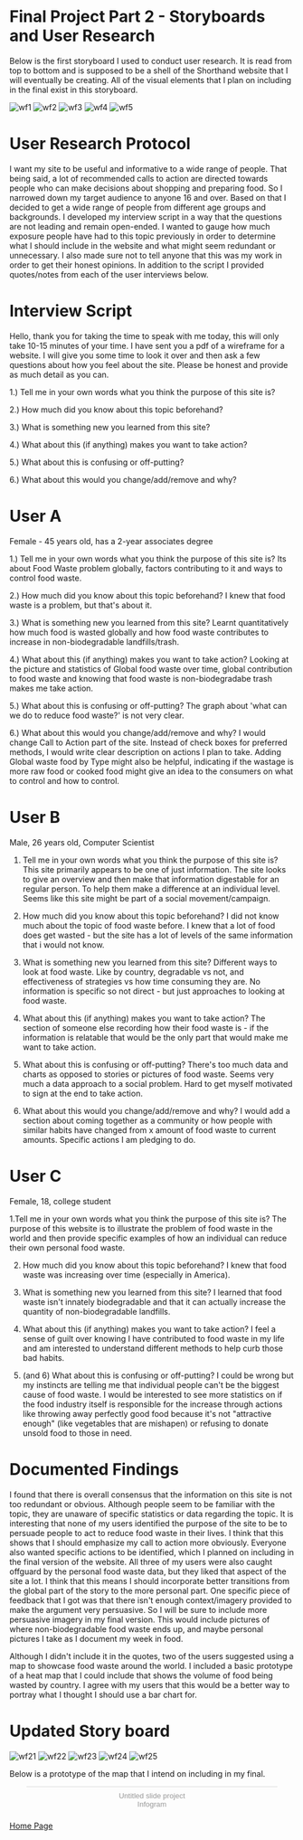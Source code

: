# Final Project Part 2 - Storyboards and User Research
Below is the first storyboard I used to conduct user research. It is read from top to bottom and is supposed to be a shell of the Shorthand website that I will eventually be creating. All of the visual elements that I plan on including in the final exist in this storyboard. 

![wf1](wf1.png)
![wf2](wf2.png)
![wf3](wf3.png)
![wf4](wf4.png)
![wf5](wf5.png)

# User Research Protocol
I want my site to be useful and informative to a wide range of people. That being said, a lot of recommended calls to action are directed towards people who can make decisions about shopping and preparing food. So I narrowed down my target audience to anyone 16 and over. Based on that I decided to get a wide range of people from different age groups and backgrounds. I developed my interview script in a way that the questions are not leading and remain open-ended. I wanted to gauge how much exposure people have had to this topic previously in order to determine what I should include in the website and what might seem redundant or unnecessary. I also made sure not to tell anyone that this was my work in order to get their honest opinions. In addition to the script I provided quotes/notes from each of the user interviews below. 

# Interview Script
Hello, thank you for taking the time to speak with me today, this will only take 10-15 minutes of your time. I have sent you a pdf of a wireframe for a website. I will give you some time to look it over and then ask a few questions about how you feel about the site. Please be honest and provide as much detail as you can. 

1.) Tell me in your own words what you think the purpose of this site is?

2.) How much did you know about this topic beforehand? 

3.) What is something new you learned from this site?

4.) What about this (if anything) makes you want to take action?

5.) What  about this  is confusing or off-putting?

6.) What about this would you change/add/remove and why?

# User A
Female - 45 years old, has a 2-year associates degree 

1.) Tell me in your own words what you think the purpose of this site is?
Its about Food Waste problem globally, factors contributing to it and ways to control food waste.

2.) How much did you know about this topic beforehand? 
I knew that food waste is a problem, but that's about it. 

3.) What is something new you learned from this site?
Learnt quantitatively how much food is wasted globally and how food waste contributes to increase in non-biodegradable landfills/trash.

4.) What about this (if anything) makes you want to take action?
Looking at the picture and statistics of Global food waste over time, global contribution to food waste and knowing that food waste is non-biodegradabe trash makes me take action.

5.) What  about this  is confusing or off-putting?
The graph about 'what can we do to reduce food waste?' is not very clear.

6.) What about this would you change/add/remove and why?
I would change Call to Action part of the site. Instead of check boxes for preferred methods, I would write clear description on actions I plan to take. Adding Global waste food by Type might also be helpful, indicating if the wastage is more raw food or cooked food might give an idea to the consumers on what to control and how to control.

# User B
Male, 26 years old, Computer Scientist

1.  Tell me in your own words what you think the purpose of this site is?
This site primarily appears to be one of just information. The site looks to give an overview and then make that information digestable for an regular person. To help them make a difference at an individual level. Seems like this site might be part of a social movement/campaign.

2. How much did you know about this topic beforehand? 
I did not know much about the topic of food waste before. I knew that a lot of food does get wasted - but the site has a lot of levels of the same information that i would not know.

3. What is something new you learned from this site?
Different ways to look at food waste. Like by country, degradable vs not, and effectiveness of strategies vs how time consuming they are. No information is specific so not direct - but just approaches to looking at food waste.

4.  What about this (if anything) makes you want to take action?
The section of someone else recording how their food waste is - if the information is relatable that would be the only part that would make me want to take action. 

5.  What  about this  is confusing or off-putting?
There's too much data and charts as opposed to stories or pictures of food waste. Seems very much a data approach to a social problem. Hard to get myself motivated to sign at the end to take action.

6. What about this would you change/add/remove and why?
I would add a section about coming together as a community or how people with similar habits have changed from x amount of food waste to current amounts. Specific actions I am pledging to do.


# User C
Female, 18, college student

1.Tell me in your own words what you think the purpose of this site is?
The purpose of this website is to illustrate the problem of food waste in the world and then provide specific examples of how an individual can reduce their own personal food waste.

2. How much did you know about this topic beforehand? 
I knew that food waste was increasing over time (especially in America).

3.  What is something new you learned from this site?
I learned that food waste isn't innately biodegradable and that it can actually increase the quantity of non-biodegradable landfills.

4. What about this (if anything) makes you want to take action?
I feel a sense of guilt over knowing I have contributed to food waste in my life and am interested to understand different methods to help curb those bad habits.

5. (and 6)  What  about this  is confusing or off-putting?
I could be wrong but my instincts are telling me that individual people can't be the biggest cause of food waste. I would be interested to see more statistics on if the food industry itself is responsible for the increase through actions like throwing away perfectly good food because it's not "attractive enough" (like vegetables that are mishapen) or refusing to donate unsold food to those in need.

# Documented Findings
I found that there is overall consensus that the information on this site is not too redundant or obvious. Although people seem to be familiar with the topic, they are unaware of specific statistics or data regarding the topic. It is interesting that none of my users identified the purpose of the site to be to persuade people to act to reduce food waste in their lives. I think that this shows that I should emphasize my call to action more obviously. Everyone also wanted specific actions to be identified, which I planned on including in the final version of the website. All three of my users were also caught offguard by the personal food waste data, but they liked that aspect of the site a lot. I think that this means I should incorporate better transitions from the global part of the story to the more personal part. One specific piece of feedback that I got was that there isn't enough context/imagery provided to make the argument very persuasive. So I will be sure to include more persuasive imagery in my final version. This would include pictures of where non-biodegradable food waste ends up, and maybe personal pictures I take as I document my week in food. 

Although I didn't include it in the quotes, two of the users suggested using a map to showcase food waste around the world. I included a basic prototype of a heat map that I could include that shows the volume of food being wasted by country. I agree with my users that this would be a better way to portray what I thought I should use a bar chart for. 

# Updated Story board

![wf21](wf21.png)
![wf22](wf22.png)
![wf23](wf23.png)
![wf24](wf24.png)
![wf25](wf25.png)

Below is a prototype of the map that I intend on including in my final. 

<div class="infogram-embed" data-id="d6871ce6-b621-4481-9222-e264399d1a56" data-type="interactive" data-title="Untitled slide project"></div><script>!function(e,i,n,s){var t="InfogramEmbeds",d=e.getElementsByTagName("script")[0];if(window[t]&&window[t].initialized)window[t].process&&window[t].process();else if(!e.getElementById(n)){var o=e.createElement("script");o.async=1,o.id=n,o.src="https://e.infogram.com/js/dist/embed-loader-min.js",d.parentNode.insertBefore(o,d)}}(document,0,"infogram-async");</script><div style="padding:8px 0;font-family:Arial!important;font-size:13px!important;line-height:15px!important;text-align:center;border-top:1px solid #dadada;margin:0 30px"><a href="https://infogram.com/d6871ce6-b621-4481-9222-e264399d1a56" style="color:#989898!important;text-decoration:none!important;" target="_blank">Untitled slide project</a><br><a href="https://infogram.com" style="color:#989898!important;text-decoration:none!important;" target="_blank" rel="nofollow">Infogram</a></div>

[Home Page](/README.md)
